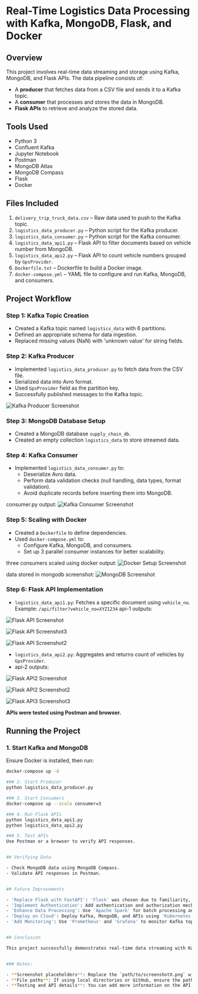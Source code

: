 # Real-Time Logistics Data Processing with Kafka, MongoDB, Flask, and Docker

## Overview
This project involves real-time data streaming and storage using Kafka, MongoDB, and Flask APIs. The data pipeline consists of:
- A **producer** that fetches data from a CSV file and sends it to a Kafka topic.
- A **consumer** that processes and stores the data in MongoDB.
- **Flask APIs** to retrieve and analyze the stored data.

## Tools Used
- Python 3
- Confluent Kafka
- Jupyter Notebook
- Postman
- MongoDB Atlas
- MongoDB Compass
- Flask
- Docker

## Files Included
1. `delivery_trip_truck_data.csv` – Raw data used to push to the Kafka topic.
2. `logistics_data_producer.py` – Python script for the Kafka producer.
3. `logistics_data_consumer.py` – Python script for the Kafka consumer.
4. `logistics_data_api1.py` – Flask API to filter documents based on vehicle number from MongoDB.
5. `logistics_data_api2.py` – Flask API to count vehicle numbers grouped by `GpsProvider`.
6. `Dockerfile.txt` – Dockerfile to build a Docker image.
7. `docker-compose.yml` – YAML file to configure and run Kafka, MongoDB, and consumers.

## Project Workflow

### Step 1: Kafka Topic Creation
- Created a Kafka topic named `logistics_data` with 6 partitions.
- Defined an appropriate schema for data ingestion.
- Replaced missing values (NaN) with 'unknown value' for string fields.


### Step 2: Kafka Producer
- Implemented `logistics_data_producer.py` to fetch data from the CSV file.
- Serialized data into Avro format.
- Used `GpsProvider` field as the partition key.
- Successfully published messages to the Kafka topic.

![Kafka Producer Screenshot](images/1.producer_output.png)

### Step 3: MongoDB Database Setup
- Created a MongoDB database `supply_chain_db`.
- Created an empty collection `logistics_data` to store streamed data.


### Step 4: Kafka Consumer
- Implemented `logistics_data_consumer.py` to:
  - Deserialize Avro data.
  - Perform data validation checks (null handling, data types, format validation).
  - Avoid duplicate records before inserting them into MongoDB.

consumer.py output:
![Kafka Consumer Screenshot](images/2.just_consumer_output.png)

### Step 5: Scaling with Docker
- Created a `Dockerfile` to define dependencies.
- Used `docker-compose.yml` to:
  - Configure Kafka, MongoDB, and consumers.
  - Set up 3 parallel consumer instances for better scalability.

three consumers scaled using docker output:
![Docker Setup Screenshot](images/3.docker_consumers_output.png)

data stored in mongodb screenshot:
![MongoDB Screenshot](images/4.mongodb_data.png)

### Step 6: Flask API Implementation
- `logistics_data_api1.py`: Fetches a specific document using `vehicle_no`.  
  Example: `/api/filter?vehicle_no=XYZ1234`
  api-1 outputs:
  
![Flask API Screenshot](images/5.api_terminal_output_api1.png)


![Flask API Screenshot3](images/7.postman_output_api1.png)


![Flask API Screenshot2](images/6.localhost_outpuapi1.png)


- `logistics_data_api2.py`: Aggregates and returns count of vehicles by `GpsProvider`.
- api-2 outputs:
  
![Flask API2 Screenshot](images/8.terminal_api2_output.png)


![Flask API2 Screenshot2](images/9.postman_output_api2.png)


![Flask API3 Screenshot3](images/10.api2_localhost_output.png)


**APIs were tested using Postman and browser.**

## Running the Project

### 1. Start Kafka and MongoDB
Ensure Docker is installed, then run:

```bash
docker-compose up -d

### 2. Start Producer
python logistics_data_producer.py

### 3. Start Consumers
docker-compose up --scale consumer=3

### 4. Run Flask APIs
python logistics_data_api1.py
python logistics_data_api2.py

### 5. Test APIs
Use Postman or a browser to verify API responses.


## Verifying Data

- Check MongoDB data using MongoDB Compass. 
- Validate API responses in Postman.


## Future Improvements

- 'Replace Flask with FastAPI': 'Flask' was chosen due to familiarity, but 'FastAPI' would improve performance, provide built-in data validation, and offer automatic API documentation.
- 'Implement Authentication': Add authentication and authorization mechanisms to secure API endpoints.
- 'Enhance Data Processing': Use 'Apache Spark' for batch processing and more advanced analytics.
- 'Deploy on Cloud': Deploy Kafka, MongoDB, and APIs using 'Kubernetes' on a cloud provider like 'AWS' or 'Azure' for scalability.
- 'Add Monitoring': Use 'Prometheus' and 'Grafana' to monitor Kafka topics, consumer lag, and API performance.


## Conclusion

This project successfully demonstrates real-time data streaming with Kafka, MongoDB, and Flask APIs, integrating scalable consumer architecture using Docker and Kafka partitions.


### Notes:

- **Screenshot placeholders**: Replace the `path/to/screenshotX.png` with the actual paths to your screenshots.
- **File paths**: If using local directories or GitHub, ensure the paths are correct or hosted on a cloud storage service.
- **Testing and API details**: You can add more information on the API responses or specific testing steps with Postman if needed.





